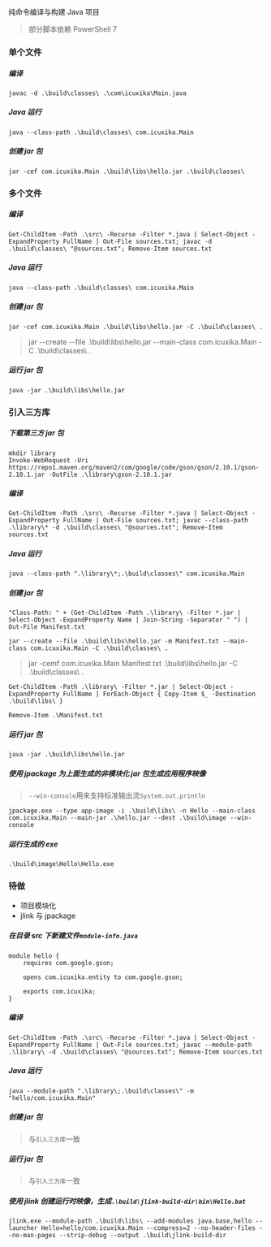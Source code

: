 纯命令编译与构建 Java 项目

> 部分脚本依赖 PowerShell 7

### 单个文件

##### 编译

```
javac -d .\build\classes\ .\com\icuxika\Main.java
```

##### Java 运行

```
java --class-path .\build\classes\ com.icuxika.Main
```

##### 创建 jar 包

```
jar -cef com.icuxika.Main .\build\libs\hello.jar .\build\classes\
```

### 多个文件

##### 编译

```
Get-ChildItem -Path .\src\ -Recurse -Filter *.java | Select-Object -ExpandProperty FullName | Out-File sources.txt; javac -d .\build\classes\ "@sources.txt"; Remove-Item sources.txt
```

##### Java 运行

```
java --class-path .\build\classes\ com.icuxika.Main
```

##### 创建 jar 包

```
jar -cef com.icuxika.Main .\build\libs\hello.jar -C .\build\classes\ .
```

> jar --create --file .\build\libs\hello.jar --main-class com.icuxika.Main -C .\build\classes\ .

##### 运行 jar 包

```
java -jar .\build\libs\hello.jar
```

### 引入三方库

##### 下载第三方 jar 包

```
mkdir library
Invoke-WebRequest -Uri https://repo1.maven.org/maven2/com/google/code/gson/gson/2.10.1/gson-2.10.1.jar -OutFile .\library\gson-2.10.1.jar
```

##### 编译

```
Get-ChildItem -Path .\src\ -Recurse -Filter *.java | Select-Object -ExpandProperty FullName | Out-File sources.txt; javac --class-path .\library\* -d .\build\classes\ "@sources.txt"; Remove-Item sources.txt
```

##### Java 运行

```
java --class-path ".\library\*;.\build\classes\" com.icuxika.Main
```

##### 创建 jar 包

```
"Class-Path: " + (Get-ChildItem -Path .\library\ -Filter *.jar | Select-Object -ExpandProperty Name | Join-String -Separator " ") | Out-File Manifest.txt
```

```
jar --create --file .\build\libs\hello.jar -m Manifest.txt --main-class com.icuxika.Main -C .\build\classes\ .
```

> jar -cemf com.icuxika.Main Manifest.txt .\build\libs\hello.jar -C .\build\classes\ .

```
Get-ChildItem -Path .\library\ -Filter *.jar | Select-Object -ExpandProperty FullName | ForEach-Object { Copy-Item $_ -Destination .\build\libs\ }
```

```
Remove-Item .\Manifest.txt
```

##### 运行 jar 包

```
java -jar .\build\libs\hello.jar
```

##### 使用 jpackage 为上面生成的非模块化 jar 包生成应用程序映像

> `--win-console`用来支持标准输出流`System.out.println`

```
jpackage.exe --type app-image -i .\build\libs\ -n Hello --main-class com.icuxika.Main --main-jar .\hello.jar --dest .\build\image --win-console
```

##### 运行生成的 exe

```
.\build\image\Hello\Hello.exe
```

### 待做

-   项目模块化
-   jlink 与 jpackage

##### 在目录 src 下新建文件`module-info.java`

```
module hello {
    requires com.google.gson;

    opens com.icuxika.entity to com.google.gson;

    exports com.icuxika;
}
```

##### 编译

```
Get-ChildItem -Path .\src\ -Recurse -Filter *.java | Select-Object -ExpandProperty FullName | Out-File sources.txt; javac --module-path .\library\ -d .\build\classes\ "@sources.txt"; Remove-Item sources.txt
```

##### Java 运行

```
java --module-path ".\library\;.\build\classes\" -m "hello/com.icuxika.Main"
```

##### 创建 jar 包

> 与`引入三方库`一致

##### 运行 jar 包

> 与`引入三方库`一致

##### 使用 jlink 创建运行时映像，生成`.\build\jlink-build-dir\bin\Hello.bat`

```
jlink.exe --module-path .\build\libs\ --add-modules java.base,hello --launcher Hello=hello/com.icuxika.Main --compress=2 --no-header-files --no-man-pages --strip-debug --output .\build\jlink-build-dir
```
